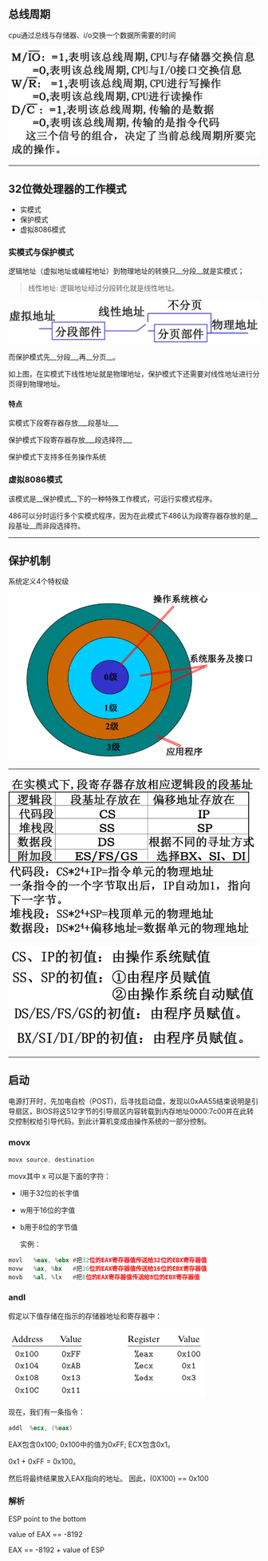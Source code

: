 ## 总线周期

cpu通过总线与存储器、i/o交换一个数据所需要的时间

![image-20230318225812400](./../picture/image-20230318225812400-1679211797512-1.png)

---

## 32位微处理器的工作模式

* 实模式
* 保护模式
* 虚拟8086模式

### 实模式与保护模式

逻辑地址（虚拟地址或编程地址）到物理地址的转换只__分段__就是实模式；

> 线性地址: 逻辑地址经过分段转化就是线性地址。 

![image-20230318230406323](./../picture/image-20230318230406323-1679211797512-2.png)

而保护模式先__分段__,再__分页__。

如上图，在实模式下线性地址就是物理地址，保护模式下还需要对线性地址进行分页得到物理地址。

#### 特点

实模式下段寄存器存放___段基址___

保护模式下段寄存器存放___段选择符___

保护模式下支持多任务操作系统

### 虚拟8086模式

该模式是__保护模式__下的一种特殊工作模式，可运行实模式程序。

486可以分时运行多个实模式程序，因为在此模式下486认为段寄存器存放的是__段基址__而非段选择符。

---

## 保护机制

系统定义4个特权级

![image-20230319210815260](./../picture/image-20230319210815260.png)



---

![image-20230319230925509](./../picture/image-20230319230925509.png)

![image-20230319230930595](./../picture/image-20230319230930595.png)

---

## 启动

电源打开时，先加电自检（POST)，后寻找启动盘，发现以0xAA55结束说明是引导扇区，BIOS将这512字节的引导扇区内容转载到内存地址0000:7c00并在此转交控制权给引导代码，到此计算机变成由操作系统的一部分控制。

### movx

```  asm
movx source, destination
```

movx其中 x 可以是下面的字符：

* l用于32位的长字值

* w用于16位的字值

* b用于8位的字节值

  实例：

```asm
movl   %eax, %ebx #把32位的EAX寄存器值传送给32位的EBX寄存器值
movw   %ax, %bx   #把16位的EAX寄存器值传送给16位的EBX寄存器值
movb   %al, %lx   #把8位的EAX寄存器值传送给8位的EBX寄存器值
```



### andl

假定以下值存储在指示的存储器地址和寄存器中：

![enter image description here](./../picture/WVGoy.png)

现在，我们有一条指令：

``` asm
addl  %ecx, (%eax)
```

EAX包含0x100; 0x100中的值为0xFF; ECX包含0x1。

0x1 + 0xFF = 0x100。 

然后将最终结果放入EAX指向的地址。 因此，(0X100) == 0x100

### 解析

ESP point to the bottom 

value of EAX == -8192

EAX == -8192 + value of ESP




